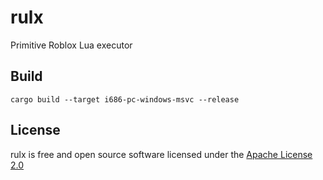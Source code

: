 # rulx
Primitive Roblox Lua executor

## Build
``cargo build --target i686-pc-windows-msvc --release``

## License
rulx is free and open source software licensed under the [Apache License 2.0](https://github.com/orcfoss/rulx/blob/master/LICENSE)
